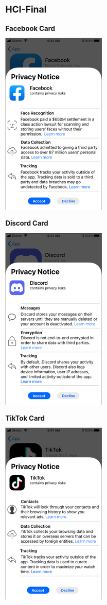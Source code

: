 # HCI-Final


## Facebook Card
<img src="Facebook-Card.png" alt="FB" width="300" align="center"/>

## Discord Card
<img src="Discord-Card.png" alt="Discord" width="300" align="center"/>

## TikTok Card
<img src="TikTok-Card.png" alt="TT" width="300" align="center"/>
